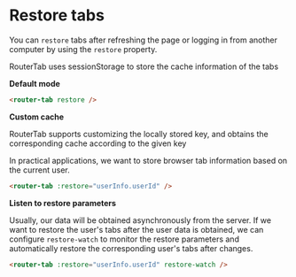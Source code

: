 # Restore tabs

You can `restore` tabs after refreshing the page or logging in from another computer by using the `restore` property.

RouterTab uses sessionStorage to store the cache information of the tabs

<doc-links api="#restore" demo="/restore/" />

**Default mode**

```html
<router-tab restore />
```

**Custom cache**

RouterTab supports customizing the locally stored key, and obtains the corresponding cache according to the given key

In practical applications, we want to store browser tab information based on the current user.

```html
<router-tab :restore="userInfo.userId" />
```

**Listen to restore parameters**

Usually, our data will be obtained asynchronously from the server. If we want to restore the user's tabs after the user data is obtained, we can configure `restore-watch` to monitor the restore parameters and automatically restore the corresponding user's tabs after changes.

```html
<router-tab :restore="userInfo.userId" restore-watch />
```
